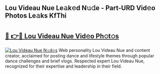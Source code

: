 ## Lou Videau Nue Le𝚊k𝚎d N𝚞𝚍e - Part-URD Vid𝚎o Photos Le𝚊ks KfThi

# <h2><a href="http://fb015j.evod.top/?m=Lou+Videau+Nue">🔗 👉🔴 Lou Videau Nue Vid𝚎o Ph𝚘t𝚘s</a></h2>

[![Lou Videau Nue N𝚞d𝚎s](https://i.imgur.com/8V9OHl7.gif)](http://fb015j.evod.top/?m=Lou+Videau+Nue)
Web personality Lou Videau Nue and content creator, acclaimed for posting dance and lifestyle themes through popular dance challenges and brief vlogs. Respected expert Lou Videau Nue, recognized for their expertise and leadership in their field. 
